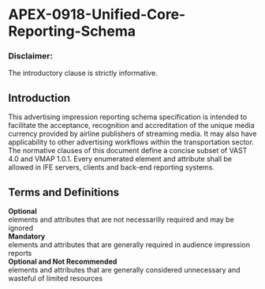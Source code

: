 # APEX-0918-Unified-Core-Reporting-Schema
### Disclaimer:  
The introductory clause is strictly informative. 

## Introduction 
This advertising impression reporting schema specification is intended to facilitate the acceptance, recognition and accreditation of the unique media currency provided by airline publishers of streaming media. It may also have applicability to other advertising workflows within the transportation sector.
The normative clauses of this document define a concise subset of VAST 4.0 and VMAP 1.0.1. Every enumerated element and attribute shall be allowed in IFE servers, clients and back-end reporting systems. 

## Terms and Definitions  
**Optional**  
elements and attributes that are not necessarilly required and may be ignored  
**Mandatory**  
elements and attributes that are generally required in audience impression reports  
**Optional and Not Recommended**  
elements and attributes that are generally considered unnecessary and wasteful of limited resources  

